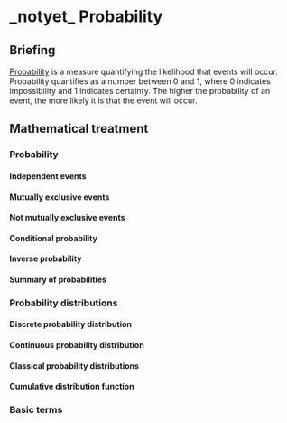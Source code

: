 # \_notyet\_ Probability

## Briefing
[Probability](https://en.wikipedia.org/wiki/Probability) is a measure quantifying the likelihood that events will occur. Probability quantifies as a number between 0 and 1, where 0 indicates impossibility and 1 indicates certainty. The higher the probability of an event, the more likely it is that the event will occur.


## Mathematical treatment

### Probability

#### Independent events

#### Mutually exclusive events

#### Not mutually exclusive events

#### Conditional probability

#### Inverse probability

#### Summary of probabilities


### Probability distributions

#### Discrete probability distribution

#### Continuous probability distribution

#### Classical probability distributions

#### Cumulative distribution function


### Basic terms
